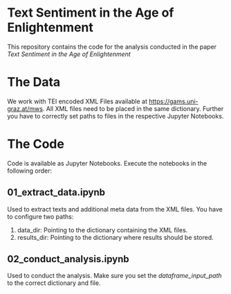 # Text Sentiment in the Age of Enlightenment
This repository contains the code for the analysis conducted in the paper *Text Sentiment in the Age of Enlightenment*

# The Data
We work with TEI encoded XML Files available at https://gams.uni-graz.at/mws.
All XML files need to be placed in the same dictionary.
Further you have to correctly set paths to files in the respective Jupyter Notebooks.

# The Code
Code is available as Jupyter Notebooks. Execute the notebooks in the following order:

## 01_extract_data.ipynb
Used to extract texts and additional meta data from the XML files. You have to configure two paths:
1. data_dir: Pointing to the dictionary containing the XML files.
2. results_dir: Pointing to the dictionary where results should be stored.

## 02_conduct_analysis.ipynb
Used to conduct the analysis. Make sure you set the *dataframe_input_path* to the correct dictionary and file.
